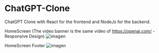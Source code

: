 # ChatGPT-Clone

ChatGPT Clone with React for the frontend and NodeJs for the backend.

HomeScreen (The video banner is the same video of https://openai.com/ - Responsive Design)
![imagen](https://user-images.githubusercontent.com/68347411/216174953-b3c7c58c-61c9-46a9-a6d7-0750bd21a927.png)

HomeScreen Footer
![imagen](https://user-images.githubusercontent.com/68347411/216337753-55fc5d69-ea96-4aff-9da4-1837d28d0dba.png)
